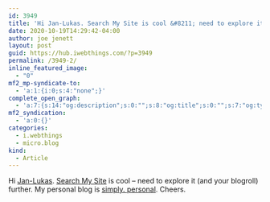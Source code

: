 ```yaml
---
id: 3949
title: 'Hi Jan-Lukas. Search My Site is cool &#8211; need to explore it&#8230;&diams;'
date: 2020-10-19T14:29:42-04:00
author: joe jenett
layout: post
guid: https://hub.iwebthings.com/?p=3949
permalink: /3949-2/
inline_featured_image:
  - "0"
mf2_mp-syndicate-to:
  - 'a:1:{i:0;s:4:"none";}'
complete_open_graph:
  - 'a:7:{s:14:"og:description";s:0:"";s:8:"og:title";s:0:"";s:7:"og:type";s:0:"";s:12:"twitter:card";s:7:"summary";s:15:"twitter:creator";s:0:"";s:19:"twitter:description";s:0:"";s:8:"og:image";s:0:"";}'
mf2_syndication:
  - 'a:0:{}'
categories:
  - i.webthings
  - micro.blog
kind:
  - Article
---
```

Hi [Jan-Lukas](https://jlelse.blog/links/2020/10/searchmysite/). [Search My Site](https://searchmysite.net/ "Search My Site") is cool &#8211; need to explore it (and your blogroll) further. My personal blog is [simply. personal](https://simply.personal.jenett.org/ ""). Cheers.